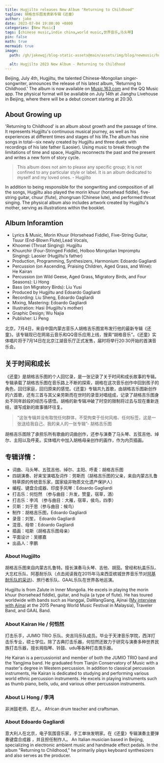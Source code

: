 ```yaml
---
title: Hugjilto releases New Album "Returning to Childhood"
tagline: 胡格吉乐图发表新专辑《还童》
author: jake
date: 2023-07-04 19:00:00 +0800
categories: [New Music]
tags: [chinese music,indie china,world music,世界音乐,马头琴]
pin: false
math: true
mermaid: true
image:
  path: /gh/jakewqj/blog-static-assets@main/assets/img/blog/newmusic/hugjilto-returning-to-childhood.jpg
  
  alt: Hugjilto 2023 New Album - Returning to Childhood
---
```


Beijing, July 4th, Hugjiltu, the talented Chinese-Mongolian singer-songwriter, announces the release of his latest album, 'Returning to Childhood.' The album is now available on [Music.163.com](https://music.163.com/#/album?id=168814596) and the QQ Music app. The physical format will be available on July 14th at Jianghu Livehouse in Beijing, where there will be a debut concert starting at 20:30. 

## About Growing up 
'Returning to Childhood' is an album about growth and the passage of time. It represents Hugjiltu's continuous musical journey, as well as his experiences at different times and stages of his life.The album has nine songs in total--six newly created by Hugjiltu and three duets with recordings of his late father (Laosier). Using music to break through the limitations of time and space, Hugjiltu reconnects the past and the present and writes a new form of story cycle.

> This album does not aim to please any specific group; it is not confined to any particular style or label. It is an album dedicated to myself and my loved ones. - Hugjilto

In addition to being responsible for the songwriting and composition of all the songs, Hugjiltu also played the morin khuur (horsehead fiddle), five-string guitar, chuur (flute), zhongruan (Chinese lute), and performed throat singing. The physical album also includes artwork created by Hugjiltu's mother, serving as illustrations within the booklet.

## Album Inforamtion
- Lyrics & Music, Morin Khuur (Horsehead Fiddle), Five-String Guitar, Tsuur (End-Blown Flute),Lead Vocals,
- Khoomei (Throat Singing): Hugjiltu
- Khuurchir (Four-Stringed Fiddle), Holboo Mongolian Impromptu Singing): Laosier (Hugjiltu's father)
- Production, Programming, Synthesizers, Harmonium: Edoardo Gagliardi
- Percussion (on Ascending, Praising Children, Aged Grass, and Wine): He Kairan
- Percussion (on Wild Geese, Aged Grass, Migratory Birds, and Four Seasons): Li Hong
- Bass (on Migratory Birds): Liu Yusi
- Produced by Hugjiltu and Edoardo Gagliardi
- Recording: Liu Sheng, Edoardo Gagliardi
- Mixing, Mastering: Edoardo Gagliardi
- lllustration: Hasi (Hugjiltu's mother)
- Graphic Design; Wu Najia
- Publisher: Li Peng


北京，7月4日，来自中国内蒙古音乐人胡格吉乐图宣布发行他的最新专辑《还童》。该专辑现已在网易云音乐和QQ音乐应用上线，搜索“胡格音乐”。《还童》实体唱片将于7月14日在北京江湖音乐厅正式发售，届时将举行20:30开始的首演音乐会。

## 关于时间和成长
《还童》是胡格吉乐图的个人回忆录，是一张记录了关于时间和成长故事的专辑。专辑承载了胡格吉乐图在音乐路上不断的探索，胡格在这次音乐创作中回到孩子的角色，回归家庭，回归原来的感觉。《还童》专辑共九首歌，由胡格吉乐图新创作的六首歌，还有三首与其父亲劳斯而在世时的录音对唱组成，记录了胡格吉乐图身处不同年龄段的经历与感悟。胡格的新专辑冲破了时空的限制将过去与现在重新连结，谱写成新的故事循环往复。

> “这张专辑并没有取悦任何群体，不受拘束于任何风格、任何标签，这是一张送给我自己、我的亲人的一张专辑”- 胡格吉乐图

胡格吉乐图除了承担乐所有歌曲的词曲创作，还参与演奏了马头琴、五弦吉他、绰尔、主阳以及呼麦。实体唱片中加入胡格母亲创作的画作，作为内页插画。

## 专辑详情：
- 词曲、马头琴、五弦吉他、绰尔、主阳、呼麦：胡格吉乐图
- 四胡演奏、好来宝演唱及词作：劳斯而（胡格吉乐图的父亲，来自内蒙古扎鲁特草原的传统音乐家，国家级非物质文化遗产保护人）
- 编程、键盘合成器、印度手风琴：Edoardo Gagliardi
- 打击乐：何恺然 （参与曲目：升发，赞童，宿草，酒）
- 打击乐：李鸿 （参与曲目：大雁，宿草，侯鸟，四季）
- 贝斯：刘于思（参与曲目：候鸟）
- 制作：胡格吉乐图，Edoardo Gagliardi
- 录音：刘笙， Edoardo Gagliardi
- 混音、母带：Edoardo Gagliardi
- 插画：哈斯（胡格吉乐图母亲）
- 平面设计：吴娜嘉
- 出品人：李鹏


### About Hugjilto
胡格吉乐图来自内蒙古扎鲁特。擅长演奏马头琴、吉他、胡笳。曾经和杭盖乐队、大忘杠乐队、阿基耐乐队（点击阅读我在2015年马来西亚槟城世界音乐节对[阿基耐乐队的采访](https://jakewqj.github.io/posts/penang-interview-with-ajinai/))、旅行者乐队、GAAL乐队在世界各地巡演。

Hugjiltu is from Zalute in Inner Mongolia. He excels in playing the morin khuur (horsehead fiddle), guitar, and hujia (a type of flute). He has toured worldwide with bands such as Hanggai, DaWangGang, Ajinai ([My interview with Ajinai](https://jakewqj.github.io/posts/penang-interview-with-ajinai/) at the 2015 Penang World Music Festival in Malaysia), Traveler Band, and GAAL Band.

### About Kairan He / 何恺然
打击乐手，JUMIO TRIO 乐队、央吉玛乐队成员。毕业于天津音乐学院，西洋打击乐专业，硕士学位。除了古典打击乐器，何恺然还致力于研究与演奏多种世界民族打击乐器，擅长拇指琴、铃鼓、udu等各种打击类乐器。

He Kairan is a percussionist and member of both the JUMIO TRIO band and the Yangjima band. He graduated from Tianjin Conservatory of Music with a master's degree in Western percussion. In addition to classical percussion instruments, He Kairan is dedicated to studying and performing various world ethnic percussion instruments. He excels in playing instruments such as thumb piano, bells, udu, and various other percussion instruments.

### About Li Hong / 李鸿
非洲鼓老师、匠人。
African drum teacher and craftsman.

### About Edoardo Gagliardi  
意大利人在北京，电子氛围音乐家，手工单块发明家。在《还童》专辑演奏主要弹奏键盘合成器 ，并且担任制作人。
An Italian musician based in Beijing, specializing in electronic ambient music and handmade effect pedals. In the album "Returning to Childhood," he primarily plays keyboard synthesizers and also serves as the producer.